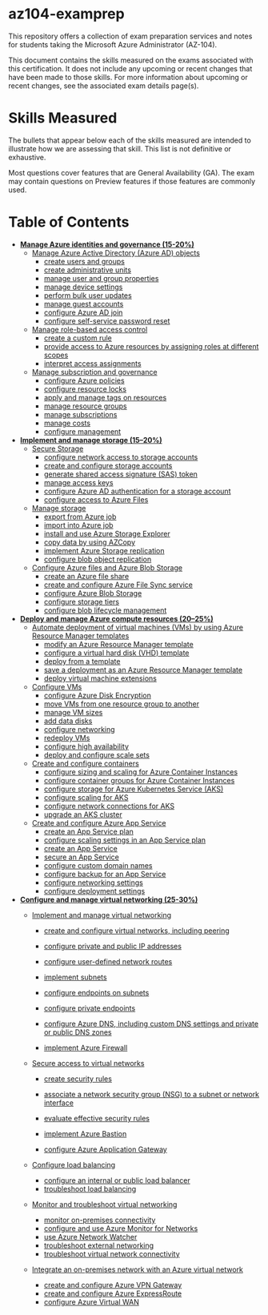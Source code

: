 # az104-examprep

This repository offers a collection of exam preparation services and notes for students taking the Microsoft Azure Administrator (AZ-104).

This document contains the skills measured on the exams associated with this certification. It does not include any upcoming or recent changes that have been made to those skills. For more information about upcoming or recent changes, see the associated exam details page(s).

# Skills Measured

The bullets that appear below each of the skills measured are intended to illustrate how we are assessing that skill. This list is not definitive or exhaustive.

Most questions cover features that are General Availability (GA). The exam may contain questions on Preview features if those features are commonly used.

# Table of Contents

- [**Manage Azure identities and governance (15-20%)**](pages/azure-identities-and-governance.md/#azure-identities-and-governance)
    - [Manage Azure Active Directory (Azure AD) objects](pages/azure-identities-and-governance.md/#manage-azure-active-directory-objects)
        - [create users and groups](pages/azure-identitites-and-governance.md/#create-users-and-groups)
        - [create administrative units](pages/azure-identitites-and-governance.md/#create-administrative-units)
        - [manage user and group properties](pages/azure-identitites-and-governance.md/#manage-user-and-group-properties)
        - [manage device settings](pages/azure-identitites-and-governance.md/#manage-device-settings)
        - [perform bulk user updates](pages/azure-identitites-and-governance.md/#perform-bulk-user-updates)
        - [manage guest accounts](pages/azure-identitites-and-governance.md/#manage-guest-accounts)
        - [configure Azure AD join](pages/azure-identitites-and-governance.md/#configure-azure-ad-join)
        - [configure self-service password reset](pages/azure-identities-and-governance.md/#configure-self-service-password-reset)
    - [Manage role-based access control](pages/azure-identities-and-governance.md/#manage-role-based-access-control---(rbac))
        - [create a custom rule](pages/azure-identities-and-governance.md//#create-a-custom-rule)
        - [provide access to Azure resources by assigning roles at different scopes](pages/azure-identities-and-governance.md//#provide-access-to-azure-resources-by-assigning-roles-at-different-scopes)
        - [interpret access assignments](pages/azure-identities-and-governance.md//#interpret-access-assignments)
    - [Manage subscription and governance](pages/azure-identities-and-governance.md/#manage-subscription-and-governance)
        - [configure Azure policies](pages/azure-identities-and-governance.md//#configure-azure-policies)
        - [configure resource locks](pages/azure-identities-and-governance.md//#configure-resource-locks)
        - [apply and manage tags on resources](pages/azure-identities-and-governance.md//#apply-and-manage-tags-on-resources)
        - [manage resource groups](pages/azure-identities-and-governance.md//#manage-resource-groups)
        - [manage subscriptions](pages/azure-identities-and-governance.md//#manage-subscriptions)
        - [manage costs](pages/azure-identities-and-governance.md//#manage-costs)
        - [configure management](pages/azure-identities-and-governance.md//#configure-management-groups)
- [**Implement and manage storage (15–20%)**](pages/implement-and-manage-storage.md/#implement-and-manage-storage)
    - [Secure Storage](pages/implement-and-manage-storage.md/#secure-storage)
        - [configure network access to storage accounts](pages/implement-and-manage-storage.md/#configure-network-access-storage-accounts)
        - [create and configure storage accounts](pages/implement-and-manage-storage.md/#create-and-configure-storage-accounts)
        - [generate shared access signature (SAS) token](pages/implement-and-manage-storage.md/#generate-shared-access-signature-(sas)-tokens)
        - [manage access keys](pages/implement-and-manage-storage.md/#manage-access-keys)
        - [configure Azure AD authentication for a storage account](pages/implement-and-manage-storage.md/#configure-azure-ad-authentication-for-a-storage-account)
        - [configure access to Azure Files](pages/implement-and-manage-storage.md/#configure-access-to-azure-files)
    - [Manage storage](pages/implement-and-manage-storage.md/#manage-storage)
        - [export from Azure job](pages/implement-and-manage-storage.md/#export-from-azure-job)
        - [import into Azure job](pages/implement-and-manage-storage.md/#import-into-azure-job)
        - [install and use Azure Storage Explorer](pages/implement-and-manage-storage.md/#install-and-use-azure-storage-explorer)
        - [copy data by using AZCopy](pages/implement-and-manage-storage.md/#copy-data-by-using-AZCopy)
        - [implement Azure Storage replication](pages/implement-and-manage-storage.md/#implement-azure-storage-replication)
        - [configure blob object replication](pages/implement-and-manage-storage.md/#configure-blob-object-replication)
    - [Configure Azure files and Azure Blob Storage](pages/implement-and-manage-storage.md/#configure-azure-files-and-azure-blob-storage)
        - [create an Azure file share](pages/implement-and-manage-storage.md/#create-an-azure-file-share)
        - [create and configure Azure File Sync service](pages/implement-and-manage-storage.md/#create-and-configure-azure-file-sync-service)
        - [configure Azure Blob Storage](#configure-azure-blob-storage)
        - [configure storage tiers](pages/implement-and-manage-storage.md/#configure-storage-tiers)
        - [configure blob lifecycle management](pages/implement-and-manage-storage.md/#configure-blob-lifecycle-management)
- [**Deploy and manage Azure compute resources (20–25%)**](pages/deploy-and-manage-azure-compute-resources.md/#deploy-and-manage-azure-compute-resources)
    - [Automate deployment of virtual machines (VMs) by using Azure Resource Manager templates](pages/deploy-and-manage-azure-compute-resources.md/#automate-deployment-of-virtual-machines-(vms)-by-using-azure-resource-manager-templates)
        - [modify an Azure Resource Manager template](pages/deploy-and-manage-azure-compute-resources.md/#modify-an-azure-resource-manager-template)
        - [configure a virtual hard disk (VHD) template](pages/deploy-and-manage-azure-compute-resources.md/#configure-a-virtual-hard-disk-(vhd)-template)
        - [deploy from a template](pages/deploy-and-manage-azure-compute-resources.md/#deploy-from-a-template)
        - [save a deployment as an Azure Resource Manager template](pages/deploy-and-manage-azure-compute-resources.md/#save-a-deployment-as-an-azure-resource-manager-template)
        - [deploy virtual machine extensions](pages/deploy-and-manage-azure-compute-resources.md/#deploy-virtual-machine-extensions)
    - [Configure VMs](pages/deploy-and-manage-azure-compute-resources.md/#configure-vms)
        - [configure Azure Disk Encryption](pages/deploy-and-manage-azure-compute-resources.md/#configure-azure-disk-encryption)
        - [move VMs from one resource group to another](pages/deploy-and-manage-azure-compute-resources.md/#move-vms-from-one-resource-group-to-another)
        - [manage VM sizes](pages/deploy-and-manage-azure-compute-resources.md/#manage-vm-sizes)
        - [add data disks](pages/deploy-and-manage-azure-compute-resources.md/#add-data-disks)
        - [configure networking](pages/deploy-and-manage-azure-compute-resources.md/#configure-networking)
        - [redeploy VMs](pages/deploy-and-manage-azure-compute-resources.md/#redeploy-vms)
        - [configure high availability](pages/deploy-and-manage-azure-compute-resources.md/#configure-high-availability)
        - [deploy and configure scale sets](pages/deploy-and-manage-azure-compute-resources.md/#deploy-and-configure-scale-sets)
    - [Create and configure containers](pages/deploy-and-manage-azure-compute-resources.md/#create-and-configure-containers)
        - [configure sizing and scaling for Azure Container Instances](pages/deploy-and-manage-azure-compute-resources.md/#configure-sizing-and-scaling-for-azure-container-instances)
        - [configure container groups for Azure Container Instances](pages/deploy-and-manage-azure-compute-resources.md/#configure-container-groups-for-azure-container-instances)
        - [configure storage for Azure Kubernetes Service (AKS)](pages/deploy-and-manage-azure-compute-resources.md/#configure-storage-for-azure-kubernetes-service-(aks))
        - [configure scaling for AKS](pages/deploy-and-manage-azure-compute-resources.md/#configure-scaling-for-aks)
        - [configure network connections for AKS](pages/deploy-and-manage-azure-compute-resources.md/#configure-network-connections-for-aks)
        - [upgrade an AKS cluster](pages/deploy-and-manage-azure-compute-resources.md/#upgrade-an-aks-cluster)
    - [Create and configure Azure App Service](pages/deploy-and-manage-azure-compute-resources.md/#create-and-configure-azure-app-service)
        - [create an App Service plan](pages/deploy-and-manage-azure-compute-resources.md/#create-an-app-service-plan)  
        - [configure scaling settings in an App Service plan](pages/deploy-and-manage-azure-compute-resources.md/#configure-scaling-settings-in-an-app-service-plan)
        - [create an App Service](pages/deploy-and-manage-azure-compute-resources.md/#create-an-app-service)
        - [secure an App Service](pages/deploy-and-manage-azure-compute-resources.md/#secure-an-app-service)
        - [configure custom domain names](pages/deploy-and-manage-azure-compute-resources.md/#configure-custom-domain-names)
        - [configure backup for an App Service](pages/deploy-and-manage-azure-compute-resources.md/#configure-backup-for-an-app-service)
        - [configure networking settings](pages/deploy-and-manage-azure-compute-resources.md/#configure-networking-settings)
        - [configure deployment settings](pages/deploy-and-manage-azure-compute-resources.md/#configure-deployment-settings)
- [**Configure and manage virtual networking (25-30%)**](pages/configure-and-manage-virtual-networking.md/#configure-and-manage-virtual-networking)
    - [Implement and manage virtual networking](pages/configure-and-manage-virtual-networking.md/#implement-and-manage-virtual-networking)
        - [create and configure virtual networks, including peering](pages/configure-and-manage-virtual-networking.md/#create-and-configure-virtual-networks-including-peering)
        - [configure private and public IP addresses](pages/configure-and-manage-virtual-networking.md/#configure-private-and-public-ip-addresses)
        - [configure user-defined network routes](pages/configure-and-manage-virtual-networking.md/#configure-user-defined-network-routes)
        - [implement subnets](pages/configure-and-manage-virtual-networking.md/#implement-subnets)
        - [configure endpoints on subnets](pages/configure-and-manage-virtual-networking.md/#configure-endpoints-on-subnets)
        - [configure private endpoints](pages/configure-and-manage-virtual-networking.md/#configure-private-endpoints)
        - [configure Azure DNS, including custom DNS settings and private or public DNS zones](pages/configure-and-manage-virtual-networking.md/#configure-azure-dns-including-custom-dns-settings-and-private-or-public-dns-zones)

        - [implement Azure Firewall](pages/configure-and-manage-virtual-networking.md/#implement-azure-firewall)
    - [Secure access to virtual networks](pages/configure-and-manage-virtual-networking.md/#secure-access-to-virtual-networks)
        - [create security rules](ages/configure-and-manage-virtual-networking.md/#create-security-rules)
        - [associate a network security group (NSG) to a subnet or network interface](ages/configure-and-manage-virtual-networking.md/#associate-a-network-security-group-(nsg)-to-a-subnet-or-network-interface)
        - [evaluate effective security rules](ages/configure-and-manage-virtual-networking.md/#evaluate-effective-security-rules)
        - [implement Azure Bastion](pages/configure-and-manage-virtual-networking.md/#implement-azure-bastion)

        - [configure Azure Application Gateway](pages/configure-and-manage-virtual-networking.md/#configure-azure-application-gateway)
    - [Configure load balancing](pages/configure-and-manage-virtual-networking.md/#configure-load-balancing)
        - [configure an internal or public load balancer](pages/configure-and-manage-virtual-networking.md/#configure-an-internal-or-public-load-balancer)
        - [troubleshoot load balancing](pages/configure-and-manage-virtual-networking.md/#troubleshoot-load-balancing)

    - [Monitor and troubleshoot virtual networking](pages/configure-and-manage-virtual-networking.md/#monitor-and-troubleshoot-virtual-networking)
        - [monitor on-premises connectivity](ages/configure-and-manage-virtual-networking.md/#monitor-on-premises-connectivity)
        - [configure and use Azure Monitor for Networks](pages/configure-and-manage-virtual-networking.md/#configure-and-use-azure-monitor-for-networks)
        - [use Azure Network Watcher](pages/configure-and-manage-virtual-networking.md/#use-azure-network-watcher)
        - [troubleshoot external networking](pages/configure-and-manage-virtual-networking.md/#troubleshoot-external-networking)
        - [troubleshoot virtual network connectivity](pages/configure-and-manage-virtual-networking.md/#troubleshoot-virtual-network-connectivity)

    - [Integrate an on-premises network with an Azure virtual network](pages/configure-and-manage-virtual-networking.md/#integrate-an-on-premises-network-with-an-azure-virtual-network)
        - [create and configure Azure VPN Gateway](pages/configure-and-manage-virtual-networking.md/#create-and-configure-azure-vpn-gateway)
        - [create and configure Azure ExpressRoute](pages/configure-and-manage-virtual-networking.md/#create-and-configure-azure-expressRoute)
        - [configure Azure Virtual WAN](pages/configure-and-manage-virtual-networking.md/#configure-azure-virtual-wan)